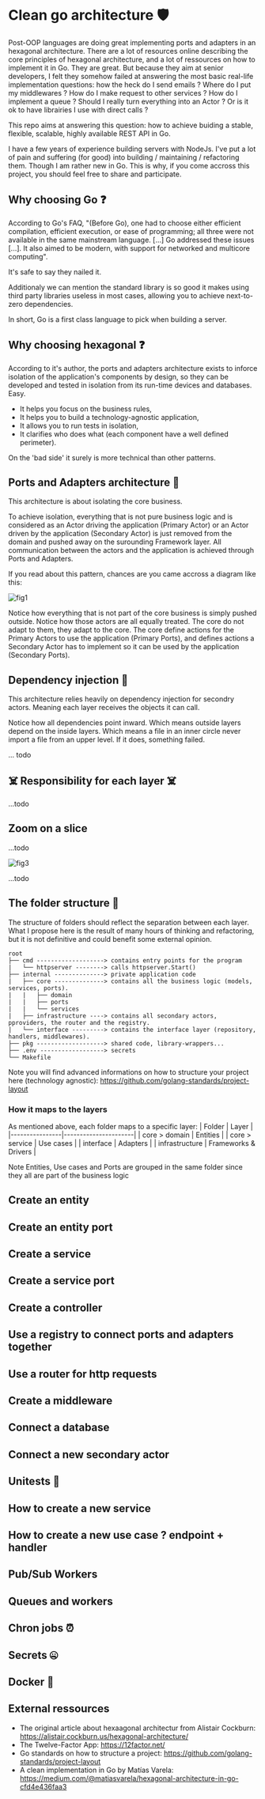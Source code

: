 # Clean go architecture 🛡️

Post-OOP languages are doing great implementing ports and adapters in an hexagonal architecture. There are a lot of resources online describing the core principles of hexagonal architecture, and a lot of ressources on how to implement it in Go. They are great. But because they aim at senior developers, I felt they somehow failed at answering the most basic real-life implementation questions: how the heck do I send emails ? Where do I put my middlewares ? How do I make request to other services ? How do I implement a queue ? Should I really turn everything into an Actor ? Or is it ok to have librairies I use with direct calls ?

This repo aims at answering this question: how to achieve buiding a stable, flexible, scalable, highly available REST API in Go.

I have a few years of experience building servers with NodeJs. I've put a lot of pain and suffering (for good) into building / maintaining / refactoring them. Though I am rather new in Go. This is why, if you come accross this project, you should feel free to share and participate.


## Why choosing Go ❓

According to Go's FAQ, "(Before Go), one had to choose either efficient compilation, efficient execution, or ease of programming; all three were not available in the same mainstream language. [...] Go addressed these issues [...]. It also aimed to be modern, with support for networked and multicore computing".

It's safe to say they nailed it.

Additionaly we can mention the standard library is so good it makes using third party libraries useless in most cases, allowing you to achieve next-to-zero dependencies.

In short, Go is a first class language to pick when building a server.


## Why choosing hexagonal ❓

According to it's author, the ports and adapters architecture exists to inforce isolation of the application's components by design, so they can be developed and tested in isolation from its run-time devices and databases. Easy.

- It helps you focus on the business rules,
- It helps you to build a technology-agnostic application,
- It allows you to run tests in isolation,
- It clarifies who does what (each component have a well defined perimeter).

On the 'bad side' it surely is more technical than other patterns.


## Ports and Adapters architecture 🔌

This architecture is about isolating the core business.

To achieve isolation, everything that is not pure business logic and is considered as an Actor driving the application (Primary Actor) or an Actor driven by the application (Secondary Actor) is just removed from the domain and pushed away on the surounding Framework layer. All communication between the actors and the application is achieved through Ports and Adapters.

If you read about this pattern, chances are you came accross a diagram like this:

![fig1](./README/hexagonal_traditional_layers.png "fig1")

Notice how everything that is not part of the core business is simply pushed outside. Notice how those actors are all equally treated. The core do not adapt to them, they adapt to the core. The core define actions for the Primary Actors to use the application (Primary Ports), and defines actions a Secondary Actor has to implement so it can be used by the application (Secondary Ports).

## Dependency injection 💉

This architecture relies heavily on dependency injection for secondry actors. Meaning each layer receives the objects it can call.

Notice how all dependencies point inward. Which means outside layers depend on the inside layers. Which means a file in an inner circle never import a file from an upper level. If it does, something failed.

... todo

## ☠️ Responsibility for each layer ☠️

...todo

## Zoom on a slice

...todo

![fig3](./README/hexagonal_slice.png "fig3")

...todo

## The folder structure 📁

The structure of folders should reflect the separation between each layer. What I propose here is the result of many hours of thinking and refactoring, but it is not definitive and could benefit some external opinion.

```
root
├── cmd -------------------> contains entry points for the program
|   └── httpserver --------> calls httpserver.Start()
├── internal --------------> private application code
|   ├── core --------------> contains all the business logic (models, services, ports).
|   |   ├── domain
|   |   ├── ports
|   |   └── services
|   ├── infrastructure ----> contains all secondary actors, pproviders, the router and the registry.
|   └── interface ---------> contains the interface layer (repository, handlers, middlewares).
├── pkg -------------------> shared code, library-wrappers...
├── .env ------------------> secrets
└── Makefile
```

Note you will find advanced informations on how to structure your project here (technology agnostic): https://github.com/golang-standards/project-layout

### How it maps to the layers

As mentioned above, each folder maps to a specific layer:
| Folder         | Layer                |
|----------------|----------------------|
| core > domain  | Entities             |
| core > service | Use cases            |
| interface      | Adapters             |
| infrastructure | Frameworks & Drivers |

Note Entities, Use cases and Ports are grouped in the same folder since they all are part of the business logic

## Create an entity

## Create an entity port

## Create a service

## Create a service port

## Create a controller

## Use a registry to  connect ports and adapters together 

## Use a router for http requests

## Create a middleware

## Connect a database

## Connect a new secondary actor

## Unitests 🧪

## How to create a new service

## How to create a new use case ? endpoint + handler

## Pub/Sub Workers

## Queues and workers

## Chron jobs ⏰

## Secrets 🤐

## Docker 🐋

## External ressources

- The original article about hexaagonal architectur from Alistair Cockburn: https://alistair.cockburn.us/hexagonal-architecture/
- The Twelve-Factor App: https://12factor.net/
- Go standards on how to structure a project: https://github.com/golang-standards/project-layout
- A clean implementation in Go by Matías Varela: https://medium.com/@matiasvarela/hexagonal-architecture-in-go-cfd4e436faa3
